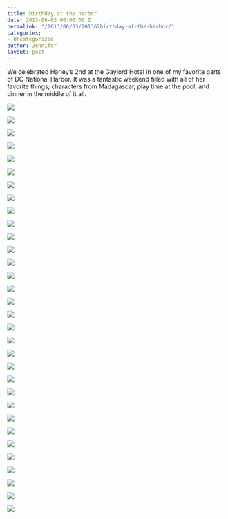 ```yaml
---
title: birthday at the harbor
date: 2013-06-03 00:00:00 Z
permalink: "/2013/06/03/201362birthday-at-the-harbor/"
categories:
- Uncategorized
author: Jennifer
layout: post
---
```


We celebrated Harley&#8217;s 2nd at the Gaylord Hotel in one of my favorite parts of DC National Harbor. It was a fantastic weekend filled with all of her favorite things; characters from Madagascar, play time at the pool, and dinner in the middle of it all. &nbsp;



<div class="image-gallery-wrapper">
  <p>
    <img src="http://static1.squarespace.com/static/50db6bb3e4b015296cd43789/50dfa5b1e4b0dc6320e0b5ea/51b52e22e4b051b96cec870e/1370828602726/P6020668.JPG" />
  </p>

  <p>
    <img src="http://static1.squarespace.com/static/50db6bb3e4b015296cd43789/50dfa5b1e4b0dc6320e0b5ea/51ab9125e4b0c3f4e31af206/1370221786486/2013-06-01+07.16.36.jpg.36.jpg?format=original" />
  </p>

  <p>
    <img src="http://static1.squarespace.com/static/50db6bb3e4b015296cd43789/50dfa5b1e4b0dc6320e0b5ea/51adf514e4b0be3c52dbb1eb/1370354964500/images-4.jpeg" />
  </p>

  <p>
    <img src="http://static1.squarespace.com/static/50db6bb3e4b015296cd43789/50dfa5b1e4b0dc6320e0b5ea/51ab8dd8e4b04de64ca3aebb/1430547652449/2013-06-01+17.13.32.jpg.32.jpg?format=original" />
  </p>

  <p>
    <img src="http://static1.squarespace.com/static/50db6bb3e4b015296cd43789/50dfa5b1e4b0dc6320e0b5ea/51ab8db3e4b03d75a85a4925/1430547643423/2013-06-01+16.19.45.jpg.45.jpg?format=original" />
  </p>

  <p>
    <img src="http://static1.squarespace.com/static/50db6bb3e4b015296cd43789/50dfa5b1e4b0dc6320e0b5ea/51ab8eafe4b0c3f4e31aefea/1370219538085/2013-06-01+17.39.28.jpg.28.jpg?format=original" />
  </p>

  <p>
    <img src="http://static1.squarespace.com/static/50db6bb3e4b015296cd43789/50dfa5b1e4b0dc6320e0b5ea/51ab8e22e4b086ca8d21b91d/1430547660276/2013-06-01+17.15.42.jpg.42.jpg?format=original" />
  </p>

  <p>
    <img src="http://static1.squarespace.com/static/50db6bb3e4b015296cd43789/50dfa5b1e4b0dc6320e0b5ea/51ab8e45e4b0be9ceada9da1/1370394502973/2013-06-01+17.13.43.jpg.43.jpg?format=original" />
  </p>

  <p>
    <img src="http://static1.squarespace.com/static/50db6bb3e4b015296cd43789/50dfa5b1e4b0dc6320e0b5ea/51adf531e4b08dbef90aca41/1370354994275/images-8.jpeg" />
  </p>

  <p>
    <img src="http://static1.squarespace.com/static/50db6bb3e4b015296cd43789/50dfa5b1e4b0dc6320e0b5ea/51abe7d2e4b05f2b3948ecf1/1430547584022/2013-06-01+17.16.02.jpg.02.jpg?format=original" />
  </p>

  <p>
    <img src="http://static1.squarespace.com/static/50db6bb3e4b015296cd43789/50dfa5b1e4b0dc6320e0b5ea/51ab94c9e4b00e0c6e18dfd4/1430547653759/2013-06-01+19.09.56.jpg.56.jpg?format=original" />
  </p>

  <p>
    <img src="http://static1.squarespace.com/static/50db6bb3e4b015296cd43789/50dfa5b1e4b0dc6320e0b5ea/51adf520e4b0ee05f17ace8c/1370354977602/images-6.jpeg" />
  </p>

  <p>
    <img src="http://static1.squarespace.com/static/50db6bb3e4b015296cd43789/50dfa5b1e4b0dc6320e0b5ea/51ab9001e4b0f5d816d97274/1430547595050/2013-06-01+19.10.03.jpg.03.jpg?format=original" />
  </p>

  <p>
    <img src="http://static1.squarespace.com/static/50db6bb3e4b015296cd43789/50dfa5b1e4b0dc6320e0b5ea/51ab8e88e4b0f5d816d96ead/1370199554240/2013-06-01+17.23.18.jpg.18.jpg?format=original" />
  </p>

  <p>
    <img src="http://static1.squarespace.com/static/50db6bb3e4b015296cd43789/50dfa5b1e4b0dc6320e0b5ea/51ab8f4ee4b0f587785555e0/1370394949633/2013-06-01+17.41.34.jpg.34.jpg?format=original" />
  </p>

  <p>
    <img src="http://static1.squarespace.com/static/50db6bb3e4b015296cd43789/50dfa5b1e4b0dc6320e0b5ea/51ab8f9ce4b0f5d816d97227/1370395215964/2013-06-01+19.02.58.jpg.58.jpg?format=original" />
  </p>

  <p>
    <img src="http://static1.squarespace.com/static/50db6bb3e4b015296cd43789/50dfa5b1e4b0dc6320e0b5ea/51ab8fb4e4b0a13442087274/1370395320757/2013-06-01+19.03.01.jpg.01.jpg?format=original" />
  </p>

  <p>
    <img src="http://static1.squarespace.com/static/50db6bb3e4b015296cd43789/50dfa5b1e4b0dc6320e0b5ea/51ab9018e4b06ee5f32c7ee9/1430547589474/2013-06-01+19.10.22.jpg.22.jpg?format=original" />
  </p>

  <p>
    <img src="http://static1.squarespace.com/static/50db6bb3e4b015296cd43789/50dfa5b1e4b0dc6320e0b5ea/51adf50de4b0eab971c6beeb/1370354958488/images-3.jpeg" />
  </p>

  <p>
    <img src="http://static1.squarespace.com/static/50db6bb3e4b015296cd43789/50dfa5b1e4b0dc6320e0b5ea/51ab9073e4b0b1ff3df26532/1370393990665/2013-06-02+09.16.38.jpg.38.jpg?format=original" />
  </p>

  <p>
    <img src="http://static1.squarespace.com/static/50db6bb3e4b015296cd43789/50dfa5b1e4b0dc6320e0b5ea/51ab90d2e4b0f5877855592c/1370395605286/2013-06-02+09.32.06.jpg.06.jpg?format=original" />
  </p>

  <p>
    <img src="http://static1.squarespace.com/static/50db6bb3e4b015296cd43789/50dfa5b1e4b0dc6320e0b5ea/51ab90bce4b06ee5f32c7f71/1370395772927/2013-06-02+09.27.31.jpg.31.jpg?format=original" />
  </p>

  <p>
    <img src="http://static1.squarespace.com/static/50db6bb3e4b015296cd43789/50dfa5b1e4b0dc6320e0b5ea/51ab90e5e4b0be9ceada9f5e/1370198255888/2013-06-02+09.54.52.jpg.52.jpg?format=original" />
  </p>

  <p>
    <img src="http://static1.squarespace.com/static/50db6bb3e4b015296cd43789/50dfa5b1e4b0dc6320e0b5ea/51ab9108e4b04c1c5aac1be4/1370198292883/2013-06-02+09.17.05.jpg.05.jpg?format=original" />
  </p>

  <p>
    <img src="http://static1.squarespace.com/static/50db6bb3e4b015296cd43789/50dfa5b1e4b0dc6320e0b5ea/51b52de3e4b047630359ec04/1370828266578/P6010631.JPG" />
  </p>

  <p>
    <img src="http://static1.squarespace.com/static/50db6bb3e4b015296cd43789/50dfa5b1e4b0dc6320e0b5ea/51ab90a1e4b00e0c6e18d919/1370198195456/2013-06-02+09.17.53.jpg.53.jpg?format=original" />
  </p>

  <p>
    <img src="http://static1.squarespace.com/static/50db6bb3e4b015296cd43789/50dfa5b1e4b0dc6320e0b5ea/51adf527e4b0cd7735350e0e/1370354983724/images-7.jpeg" />
  </p>

  <p>
    <img src="http://static1.squarespace.com/static/50db6bb3e4b015296cd43789/50dfa5b1e4b0dc6320e0b5ea/51b52dc9e4b0830c27f5475a/1370828239184/P6010625.JPG" />
  </p>

  <p>
    <img src="http://static1.squarespace.com/static/50db6bb3e4b015296cd43789/50dfa5b1e4b0dc6320e0b5ea/51b52df0e4b062dc341108f8/1370828280057/P6020639.JPG" />
  </p>

  <p>
    <img src="http://static1.squarespace.com/static/50db6bb3e4b015296cd43789/50dfa5b1e4b0dc6320e0b5ea/51b52e08e4b09f20ab79f832/1370828306603/P6020652.JPG" />
  </p>

  <p>
    <img src="http://static1.squarespace.com/static/50db6bb3e4b015296cd43789/50dfa5b1e4b0dc6320e0b5ea/51b52e18e4b0de8ae9a82963/1370828317867/P6020653.JPG" />
  </p>

  <p>
    <img src="http://static1.squarespace.com/static/50db6bb3e4b015296cd43789/50dfa5b1e4b0dc6320e0b5ea/51adf506e4b0ae1d9bf68a49/1370354950506/images-2.jpeg" />
  </p>
</div>
